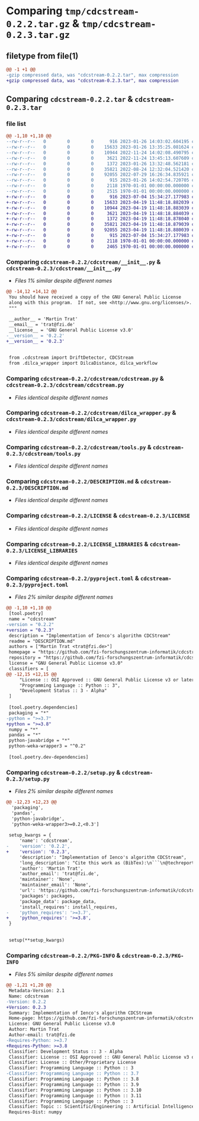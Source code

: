 # Comparing `tmp/cdcstream-0.2.2.tar.gz` & `tmp/cdcstream-0.2.3.tar.gz`

## filetype from file(1)

```diff
@@ -1 +1 @@
-gzip compressed data, was "cdcstream-0.2.2.tar", max compression
+gzip compressed data, was "cdcstream-0.2.3.tar", max compression
```

## Comparing `cdcstream-0.2.2.tar` & `cdcstream-0.2.3.tar`

### file list

```diff
@@ -1,10 +1,10 @@
--rw-r--r--   0        0        0      916 2023-01-26 14:03:02.604195 cdcstream-0.2.2/cdcstream/__init__.py
--rw-r--r--   0        0        0    15633 2023-01-26 13:35:25.081624 cdcstream-0.2.2/cdcstream/cdcstream.py
--rw-r--r--   0        0        0    10944 2022-11-24 14:02:08.490795 cdcstream-0.2.2/cdcstream/dilca_wrapper.py
--rw-r--r--   0        0        0     3621 2022-11-24 13:45:13.607609 cdcstream-0.2.2/cdcstream/tools.py
--rw-r--r--   0        0        0     1372 2023-01-26 13:32:48.562181 cdcstream-0.2.2/DESCRIPTION.md
--rw-r--r--   0        0        0    35821 2022-08-24 12:32:04.521420 cdcstream-0.2.2/LICENSE
--rw-r--r--   0        0        0    92055 2022-07-29 16:26:34.835921 cdcstream-0.2.2/LICENSE_LIBRARIES
--rw-r--r--   0        0        0      915 2023-01-26 14:02:54.720705 cdcstream-0.2.2/pyproject.toml
--rw-r--r--   0        0        0     2118 1970-01-01 00:00:00.000000 cdcstream-0.2.2/setup.py
--rw-r--r--   0        0        0     2515 1970-01-01 00:00:00.000000 cdcstream-0.2.2/PKG-INFO
+-rw-r--r--   0        0        0      916 2023-07-04 15:34:27.177983 cdcstream-0.2.3/cdcstream/__init__.py
+-rw-r--r--   0        0        0    15633 2023-04-19 11:48:18.882039 cdcstream-0.2.3/cdcstream/cdcstream.py
+-rw-r--r--   0        0        0    10944 2023-04-19 11:48:18.883039 cdcstream-0.2.3/cdcstream/dilca_wrapper.py
+-rw-r--r--   0        0        0     3621 2023-04-19 11:48:18.884039 cdcstream-0.2.3/cdcstream/tools.py
+-rw-r--r--   0        0        0     1372 2023-04-19 11:48:18.878040 cdcstream-0.2.3/DESCRIPTION.md
+-rw-r--r--   0        0        0    35821 2023-04-19 11:48:18.879039 cdcstream-0.2.3/LICENSE
+-rw-r--r--   0        0        0    92055 2023-04-19 11:48:18.880039 cdcstream-0.2.3/LICENSE_LIBRARIES
+-rw-r--r--   0        0        0      915 2023-07-04 15:34:27.177983 cdcstream-0.2.3/pyproject.toml
+-rw-r--r--   0        0        0     2118 1970-01-01 00:00:00.000000 cdcstream-0.2.3/setup.py
+-rw-r--r--   0        0        0     2465 1970-01-01 00:00:00.000000 cdcstream-0.2.3/PKG-INFO
```

### Comparing `cdcstream-0.2.2/cdcstream/__init__.py` & `cdcstream-0.2.3/cdcstream/__init__.py`

 * *Files 1% similar despite different names*

```diff
@@ -14,12 +14,12 @@
 You should have received a copy of the GNU General Public License
 along with this program.  If not, see <http://www.gnu.org/licenses/>.
 """
 
 __author__ = 'Martin Trat'
 __email__ = 'trat@fzi.de'
 __license__ = 'GNU General Public License v3.0'
-__version__ = '0.2.2'
+__version__ = '0.2.3'
 
 
 from .cdcstream import DriftDetector, CDCStream
 from .dilca_wrapper import DilcaDistance, dilca_workflow
```

### Comparing `cdcstream-0.2.2/cdcstream/cdcstream.py` & `cdcstream-0.2.3/cdcstream/cdcstream.py`

 * *Files identical despite different names*

### Comparing `cdcstream-0.2.2/cdcstream/dilca_wrapper.py` & `cdcstream-0.2.3/cdcstream/dilca_wrapper.py`

 * *Files identical despite different names*

### Comparing `cdcstream-0.2.2/cdcstream/tools.py` & `cdcstream-0.2.3/cdcstream/tools.py`

 * *Files identical despite different names*

### Comparing `cdcstream-0.2.2/DESCRIPTION.md` & `cdcstream-0.2.3/DESCRIPTION.md`

 * *Files identical despite different names*

### Comparing `cdcstream-0.2.2/LICENSE` & `cdcstream-0.2.3/LICENSE`

 * *Files identical despite different names*

### Comparing `cdcstream-0.2.2/LICENSE_LIBRARIES` & `cdcstream-0.2.3/LICENSE_LIBRARIES`

 * *Files identical despite different names*

### Comparing `cdcstream-0.2.2/pyproject.toml` & `cdcstream-0.2.3/pyproject.toml`

 * *Files 2% similar despite different names*

```diff
@@ -1,10 +1,10 @@
 [tool.poetry]
 name = "cdcstream"
-version = "0.2.2"
+version = "0.2.3"
 description = "Implementation of Ienco's algorithm CDCStream"
 readme = "DESCRIPTION.md"
 authors = ["Martin Trat <trat@fzi.de>"]
 homepage = "https://github.com/fzi-forschungszentrum-informatik/cdcstream"
 repository = "https://github.com/fzi-forschungszentrum-informatik/cdcstream"
 license = "GNU General Public License v3.0"
 classifiers = [
@@ -12,15 +12,15 @@
     "License :: OSI Approved :: GNU General Public License v3 or later (GPLv3+)",
     "Programming Language :: Python :: 3",
     "Development Status :: 3 - Alpha"
 ]
 
 [tool.poetry.dependencies]
 packaging = "*"
-python = ">=3.7"
+python = ">=3.8"
 numpy = "*"
 pandas = "*"
 python-javabridge = "*"
 python-weka-wrapper3 = "^0.2"
 
 [tool.poetry.dev-dependencies]
```

### Comparing `cdcstream-0.2.2/setup.py` & `cdcstream-0.2.3/setup.py`

 * *Files 2% similar despite different names*

```diff
@@ -12,23 +12,23 @@
  'packaging',
  'pandas',
  'python-javabridge',
  'python-weka-wrapper3>=0.2,<0.3']
 
 setup_kwargs = {
     'name': 'cdcstream',
-    'version': '0.2.2',
+    'version': '0.2.3',
     'description': "Implementation of Ienco's algorithm CDCStream",
     'long_description': "Cite this work as (BibTex):\n```\n@techreport{TratBenderOvtcharova2023_1000155196,\n    author       = {Trat, Martin and Bender, Janek and Ovtcharova, Jivka},\n    year         = {2023},\n    title        = {Sensitivity-Based Optimization of Unsupervised Drift Detection for Categorical Data Streams},\n    doi          = {10.5445/IR/1000155196},\n    institution  = {{Karlsruher Institut für Technologie (KIT)}},\n    issn         = {2194-1629},\n    series       = {KIT Scientific Working Papers},\n    keywords     = {unsupervised conceptdriftdetection, data streammining, productiveartificialintelligence, categorical data processing},\n    pagetotal    = {10},\n    language     = {english},\n    volume       = {208}\n}\n```\n\nImplementation of an augmented version of Dino Ienco's algorithm **CDCStream** (Change Detection in Categorical Evolving Data Streams) ([https://doi.org/10.1145/2554850.2554864](https://doi.org/10.1145/2554850.2554864)).\n\n## Requirements\nPlease note that several requirements need to be fulfilled in order to run the software.\nSee repository readme for details.\n\n## Acknowledgements\nThis software was developed at the FZI Research Center for Information Technology.\nThe associated research was funded by the German Federal Ministry of Education and Research (grant number: 02K18D033) within the context of the project SEAMLESS.\n",
     'author': 'Martin Trat',
     'author_email': 'trat@fzi.de',
     'maintainer': 'None',
     'maintainer_email': 'None',
     'url': 'https://github.com/fzi-forschungszentrum-informatik/cdcstream',
     'packages': packages,
     'package_data': package_data,
     'install_requires': install_requires,
-    'python_requires': '>=3.7',
+    'python_requires': '>=3.8',
 }
 
 
 setup(**setup_kwargs)
```

### Comparing `cdcstream-0.2.2/PKG-INFO` & `cdcstream-0.2.3/PKG-INFO`

 * *Files 5% similar despite different names*

```diff
@@ -1,21 +1,20 @@
 Metadata-Version: 2.1
 Name: cdcstream
-Version: 0.2.2
+Version: 0.2.3
 Summary: Implementation of Ienco's algorithm CDCStream
 Home-page: https://github.com/fzi-forschungszentrum-informatik/cdcstream
 License: GNU General Public License v3.0
 Author: Martin Trat
 Author-email: trat@fzi.de
-Requires-Python: >=3.7
+Requires-Python: >=3.8
 Classifier: Development Status :: 3 - Alpha
 Classifier: License :: OSI Approved :: GNU General Public License v3 or later (GPLv3+)
 Classifier: License :: Other/Proprietary License
 Classifier: Programming Language :: Python :: 3
-Classifier: Programming Language :: Python :: 3.7
 Classifier: Programming Language :: Python :: 3.8
 Classifier: Programming Language :: Python :: 3.9
 Classifier: Programming Language :: Python :: 3.10
 Classifier: Programming Language :: Python :: 3.11
 Classifier: Programming Language :: Python :: 3
 Classifier: Topic :: Scientific/Engineering :: Artificial Intelligence
 Requires-Dist: numpy
```

